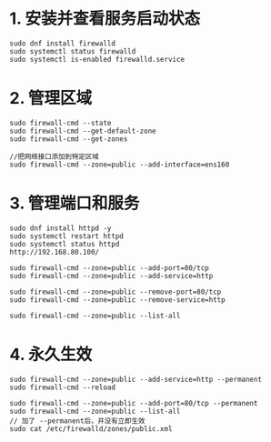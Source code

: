 # 1. 安装并查看服务启动状态
    sudo dnf install firewalld
    sudo systemctl status firewalld
    sudo systemctl is-enabled firewalld.service

# 2. 管理区域
    sudo firewall-cmd --state
    sudo firewall-cmd --get-default-zone
    sudo firewall-cmd --get-zones

    //把网络接口添加到特定区域
    sudo firewall-cmd --zone=public --add-interface=ens160

# 3. 管理端口和服务
    sudo dnf install httpd -y
    sudo systemctl restart httpd
    sudo systemctl status httpd
    http://192.168.80.100/

    sudo firewall-cmd --zone=public --add-port=80/tcp
    sudo firewall-cmd --zone=public --add-service=http

    sudo firewall-cmd --zone=public --remove-port=80/tcp
    sudo firewall-cmd --zone=public --remove-service=http

    sudo firewall-cmd --zone=public --list-all

# 4. 永久生效
    sudo firewall-cmd --zone=public --add-service=http --permanent
    sudo firewall-cmd --reload

    sudo firewall-cmd --zone=public --add-port=80/tcp --permanent
    sudo firewall-cmd --zone=public --list-all
    // 加了 --permanent后，并没有立即生效
    sudo cat /etc/firewalld/zones/public.xml
